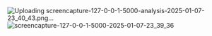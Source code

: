 ![Uploading screencapture-127-0-0-1-5000-analysis-2025-01-07-23_40_43.png…]()
![screencapture-127-0-0-1-5000-2025-01-07-23_39_36](https://github.com/user-attachments/assets/e2a3e04e-9c4b-49d4-834d-9f3391b0a613)

